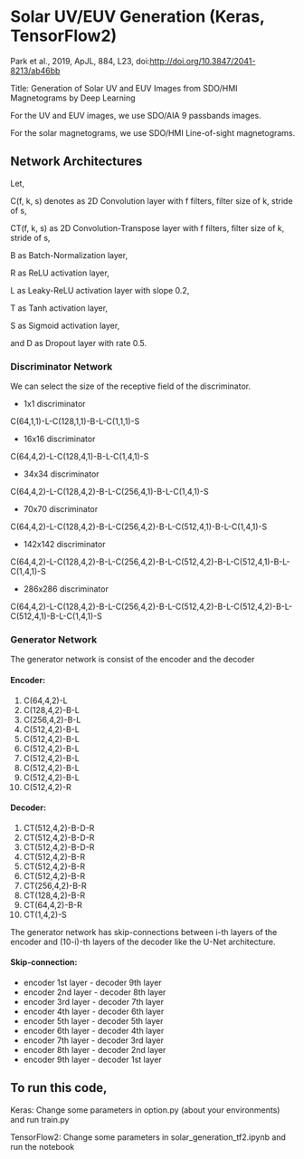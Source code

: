# Solar UV/EUV Generation (Keras, TensorFlow2)

Park et al., 2019, ApJL, 884, L23, doi:http://doi.org/10.3847/2041-8213/ab46bb

Title: Generation of Solar UV and EUV Images from SDO/HMI Magnetograms by Deep Learning

For the UV and EUV images, we use SDO/AIA 9 passbands images.

For the solar magnetograms, we use SDO/HMI Line-of-sight magnetograms.


## Network Architectures

Let,

C(f, k, s) denotes as 2D Convolution layer with f filters, filter size of k, stride of s,

CT(f, k, s) as 2D Convolution-Transpose layer with f filters, filter size of k, stride of s,

B as Batch-Normalization layer,

R as ReLU activation layer,

L as Leaky-ReLU activation layer with slope 0.2,

T as Tanh activation layer,

S as Sigmoid activation layer,

and D as Dropout layer with rate 0.5.

### Discriminator Network

We can select the size of the receptive field of the discriminator.
 
 - 1x1 discriminator

C(64,1,1)-L-C(128,1,1)-B-L-C(1,1,1)-S

 - 16x16 discriminator

C(64,4,2)-L-C(128,4,1)-B-L-C(1,4,1)-S

 - 34x34 discriminator

C(64,4,2)-L-C(128,4,2)-B-L-C(256,4,1)-B-L-C(1,4,1)-S

 - 70x70 discriminator

C(64,4,2)-L-C(128,4,2)-B-L-C(256,4,2)-B-L-C(512,4,1)-B-L-C(1,4,1)-S

 - 142x142 discriminator

C(64,4,2)-L-C(128,4,2)-B-L-C(256,4,2)-B-L-C(512,4,2)-B-L-C(512,4,1)-B-L-C(1,4,1)-S

 - 286x286 discriminator

C(64,4,2)-L-C(128,4,2)-B-L-C(256,4,2)-B-L-C(512,4,2)-B-L-C(512,4,2)-B-L-C(512,4,1)-B-L-C(1,4,1)-S

### Generator Network

The generator network is consist of the encoder and the decoder

#### Encoder:

1. C(64,4,2)-L
2. C(128,4,2)-B-L
3. C(256,4,2)-B-L
4. C(512,4,2)-B-L
5. C(512,4,2)-B-L
6. C(512,4,2)-B-L
7. C(512,4,2)-B-L
8. C(512,4,2)-B-L
9. C(512,4,2)-B-L
10. C(512,4,2)-R

#### Decoder:

1. CT(512,4,2)-B-D-R
2. CT(512,4,2)-B-D-R
3. CT(512,4,2)-B-D-R
4. CT(512,4,2)-B-R
5. CT(512,4,2)-B-R
6. CT(512,4,2)-B-R
7. CT(256,4,2)-B-R
8. CT(128,4,2)-B-R
9. CT(64,4,2)-B-R
10. CT(1,4,2)-S

The generator network has skip-connections between i-th layers of the encoder and (10-i)-th layers of the decoder like the U-Net architecture.

#### Skip-connection:

- encoder 1st layer - decoder 9th layer
- encoder 2nd layer - decoder 8th layer
- encoder 3rd layer - decoder 7th layer
- encoder 4th layer - decoder 6th layer
- encoder 5th layer - decoder 5th layer
- encoder 6th layer - decoder 4th layer
- encoder 7th layer - decoder 3rd layer
- encoder 8th layer - decoder 2nd layer
- encoder 9th layer - decoder 1st layer

## To run this code,

Keras: Change some parameters in option.py (about your environments) and run train.py

TensorFlow2: Change some parameters in solar_generation_tf2.ipynb and run the notebook

